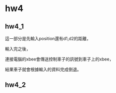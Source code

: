 # hw4
## hw4_1
這一部分是先輸入position還有d1,d2的距離，

輸入完之後，

連接電腦的xbee會傳送控制車子的訊號到車子上的xbee，

結果車子就會根據輸入的資料完成倒退。

## hw4_2
